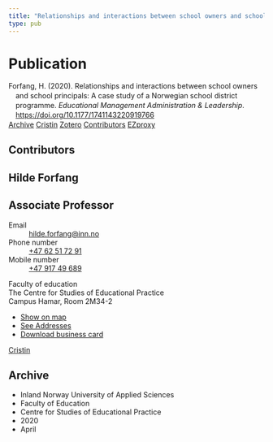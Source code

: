 ```yaml
---
title: "Relationships and interactions between school owners and school principals: A case study of a Norwegian school district programme"
type: pub
---
```

<h1>Publication</h1>
<article id="csl-bib-container-KR9TTWC3" class="csl-bib-container">
  <div class="csl-bib-body" style="line-height: 1.35; padding-left: 1em; text-indent:-1em;">
  <div class="csl-entry">Forfang, H. (2020). Relationships and interactions between school owners and school principals: A case study of a Norwegian school district programme. <i>Educational Management Administration &amp; Leadership</i>. <a href="https://doi.org/10.1177/1741143220919766">https://doi.org/10.1177/1741143220919766</a></div>
</div>
  <div class="csl-bib-buttons">
    <a href="#taxonomy-article-KR9TTWC3" class="csl-bib-button">Archive</a>
    <a href="https://app.cristin.no/results/show.jsf?id=1808706" alt="Cristin URL" class="csl-bib-button">Cristin</a>
    <a href="http://zotero.org/groups/5022929/items/KR9TTWC3" alt="Zotero URL" class="csl-bib-button">Zotero</a>
    <a href="#contributors-article-KR9TTWC3" class="csl-bib-button">Contributors</a>
    <a href="http://ezproxy.inn.no/login?url=https://doi.org/10.1177/1741143220919766" class="csl-bib-button">EZproxy</a>
  </div>
  <div id="csl-bib-meta-container-KR9TTWC3"></div>
</article>
<div id="csl-bib-meta-KR9TTWC3" class="csl-bib-meta">
  <article id="contributors-article-KR9TTWC3" class="contributors-article">
    <h1>Contributors</h1>
    <div class="personas">
<div class="vrtx-hinn-person-card">
<div class="photo">
<i class="lar la-user-circle missing-person"></i>
</div>
<div class="info">
<hgroup><h1>Hilde Forfang</h1>
<h2>Associate Professor</h2>
</hgroup><dl>
<dt>Email</dt>
<dd>
<a href="mailto:hilde.forfang@inn.no">hilde.forfang@inn.no</a>
</dd>
<dt>Phone number</dt>
<dd><a href="tel:+4762517291">
+47 62 51 72 91
</a></dd>
<dt>Mobile number</dt>
<dd><a href="tel:+4791749689">
+47 917 49 689
</a></dd>
</dl>
<p>
Faculty of education<br>
The Centre for Studies of Educational Practice<br>
Campus Hamar,
Room 2M34-2
</p>
<ul class="vrtx-hinn-links">
<li><a href="https://www.google.com/maps?q=60.79582,11.07304">Show on map</a></li>
<li><a href="https://www.inn.no/english/find-an-employee/hilde-forfang.html#vrtx-hinn-addresses">See Addresses</a></li>
<li><a href="https://www.inn.no/english/find-an-employee/hilde-forfang.html?vrtx=vcf">Download business card</a></li>
</ul>
</div>
</div>
<a href="https://app.cristin.no/persons/show.jsf?id=623969" alt="Cristin URL" class="personas-cristin">Cristin</a>
</div>
  </article>
  <article id="taxonomy-article-KR9TTWC3" class="taxonomy-article">
    <h1>Archive</h1>
    <ul>
      <li>Inland Norway University of Applied Sciences</li>
      <li>Faculty of Education</li>
      <li>Centre for Studies of Educational Practice</li>
      <li>2020</li>
      <li>April</li>
    </ul>
  </article>
</div>
